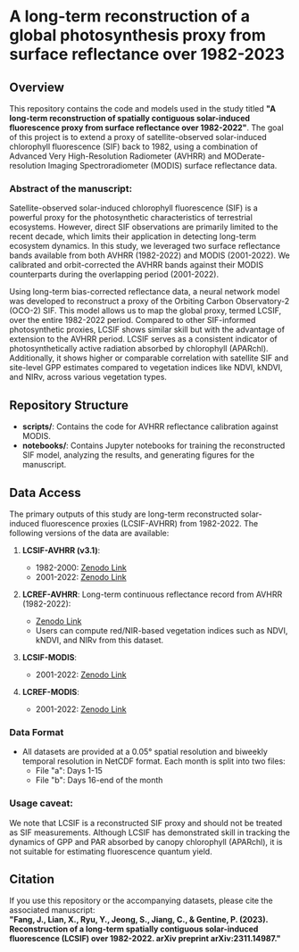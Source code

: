 # A long-term reconstruction of a global photosynthesis proxy from surface reflectance over 1982-2023

## Overview
This repository contains the code and models used in the study titled **"A long-term reconstruction of spatially contiguous solar-induced fluorescence proxy from surface reflectance over 1982-2022"**. The goal of this project is to extend a proxy of satellite-observed solar-induced chlorophyll fluorescence (SIF) back to 1982, using a combination of Advanced Very High-Resolution Radiometer (AVHRR) and MODerate-resolution Imaging Spectroradiometer (MODIS) surface reflectance data. 

### Abstract of the manuscript:
Satellite-observed solar-induced chlorophyll fluorescence (SIF) is a powerful proxy for the photosynthetic characteristics of terrestrial ecosystems. However, direct SIF observations are primarily limited to the recent decade, which limits their application in detecting long-term ecosystem dynamics. In this study, we leveraged two surface reflectance bands available from both AVHRR (1982-2022) and MODIS (2001-2022). We calibrated and orbit-corrected the AVHRR bands against their MODIS counterparts during the overlapping period (2001-2022).

Using long-term bias-corrected reflectance data, a neural network model was developed to reconstruct a proxy of the Orbiting Carbon Observatory-2 (OCO-2) SIF. This model allows us to map the global proxy, termed LCSIF, over the entire 1982-2022 period. Compared to other SIF-informed photosynthetic proxies, LCSIF shows similar skill but with the advantage of extension to the AVHRR period. LCSIF serves as a consistent indicator of photosynthetically active radiation absorbed by chlorophyll (APARchl). Additionally, it shows higher or comparable correlation with satellite SIF and site-level GPP estimates compared to vegetation indices like NDVI, kNDVI, and NIRv, across various vegetation types.

## Repository Structure

- **scripts/**: Contains the code for AVHRR reflectance calibration against MODIS.
- **notebooks/**: Contains Jupyter notebooks for training the reconstructed SIF model, analyzing the results, and generating figures for the manuscript.

## Data Access
The primary outputs of this study are long-term reconstructed solar-induced fluorescence proxies (LCSIF-AVHRR) from 1982-2022. The following versions of the data are available:

1. **LCSIF-AVHRR (v3.1)**:
   - 1982-2000: [Zenodo Link](https://doi.org/10.5281/zenodo.13922371)
   - 2001-2022: [Zenodo Link](https://doi.org/10.5281/zenodo.13922367)


2. **LCREF-AVHRR**: Long-term continuous reflectance record from AVHRR (1982-2022):
   - [Zenodo Link](https://doi.org/10.5281/zenodo.11905960)
   - Users can compute red/NIR-based vegetation indices such as NDVI, kNDVI, and NIRv from this dataset.

3. **LCSIF-MODIS**:
   - 2001-2022: [Zenodo Link](https://doi.org/10.5281/zenodo.13922379)

4. **LCREF-MODIS**:
   - 2001-2022: [Zenodo Link](https://doi.org/10.5281/zenodo.11657459)

### Data Format
- All datasets are provided at a 0.05° spatial resolution and biweekly temporal resolution in NetCDF format. Each month is split into two files:
  - File "a": Days 1-15
  - File "b": Days 16-end of the month
 
### Usage caveat:
We note that LCSIF is a reconstructed SIF proxy and should not be treated as SIF measurements. Although LCSIF has demonstrated skill in tracking the dynamics of GPP and PAR absorbed by canopy chlorophyll (APARchl), it is not suitable for estimating fluorescence quantum yield.

## Citation
If you use this repository or the accompanying datasets, please cite the associated manuscript:  
**"Fang, J., Lian, X., Ryu, Y., Jeong, S., Jiang, C., & Gentine, P. (2023). Reconstruction of a long-term spatially contiguous solar-induced fluorescence (LCSIF) over 1982-2022. arXiv preprint arXiv:2311.14987."**
